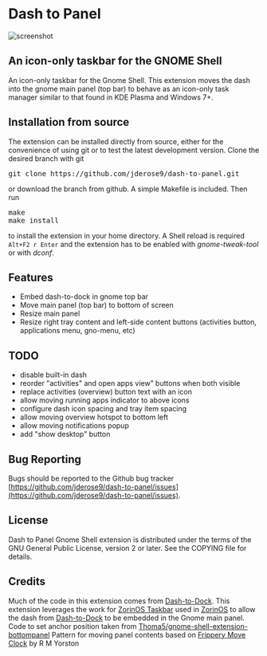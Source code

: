 # Dash to Panel
![screenshot](https://github.com/jderose9/dash-to-panel/raw/master/media/screenshot.png)

## An icon-only taskbar for the GNOME Shell
An icon-only taskbar for the Gnome Shell. This extension moves the dash into the gnome main panel (top bar) to behave as an icon-only task manager similar to that found in KDE Plasma and Windows 7+.

## Installation from source

The extension can be installed directly from source, either for the convenience of using git or to test the latest development version. Clone the desired branch with git

<pre>git clone https://github.com/jderose9/dash-to-panel.git</pre>
or download the branch from github. A simple Makefile is included. Then run
<pre>make
make install
</pre>
to install the extension in your home directory. A Shell reload is required <code>Alt+F2 r Enter</code> and the extension has to be enabled  with *gnome-tweak-tool* or with *dconf*.

## Features
- Embed dash-to-dock in gnome top bar
- Move main panel (top bar) to bottom of screen
- Resize main panel
- Resize right tray content and left-side content buttons (activities button, applications menu, gno-menu, etc)

## TODO
- disable built-in dash
- reorder "activities" and open apps view" buttons when both visible
- replace activities (overview) button text with an icon
- allow moving running apps indicator to above icons
- configure dash icon spacing and tray item spacing
- allow moving overview hotspot to bottom left
- allow moving notifications popup
- add "show desktop" button


## Bug Reporting

Bugs should be reported to the Github bug tracker [https://github.com/jderose9/dash-to-panel/issues](https://github.com/jderose9/dash-to-panel/issues).

## License
Dash to Panel Gnome Shell extension is distributed under the terms of the GNU General Public License,
version 2 or later. See the COPYING file for details.

## Credits
Much of the code in this extension comes from [Dash-to-Dock](https://micheleg.github.io/dash-to-dock/index.html).
This extension leverages the work for [ZorinOS Taskbar](https://github.com/ZorinOS/zorin-taskbar) used in [ZorinOS](https://zorinos.com/) to allow the dash from [Dash-to-Dock](https://micheleg.github.io/dash-to-dock/index.html) to be embedded in the Gnome main panel.
Code to set anchor position taken from [Thoma5/gnome-shell-extension-bottompanel](https://github.com/Thoma5/gnome-shell-extension-bottompanel)
Pattern for moving panel contents based on [Frippery Move Clock](http://frippery.org/extensions/) by R M Yorston